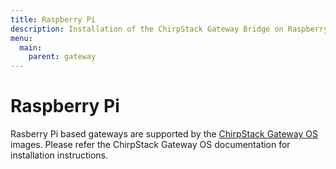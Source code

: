 ```yaml
---
title: Raspberry Pi
description: Installation of the ChirpStack Gateway Bridge on Raspberry Pi based gateways.
menu:
  main:
    parent: gateway
---
```


# Raspberry Pi

Rasberry Pi based gateways are supported by the
[ChirpStack Gateway OS](/gateway-os/) images.
Please refer the ChirpStack Gateway OS documentation for installation instructions.
